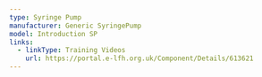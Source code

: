 ```yaml
---
type: Syringe Pump
manufacturer: Generic SyringePump
model: Introduction SP
links:
  - linkType: Training Videos
    url: https://portal.e-lfh.org.uk/Component/Details/613621
---
```

